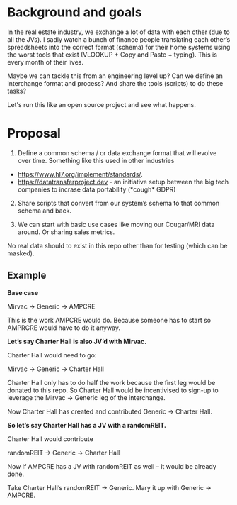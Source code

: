 # Background and goals

In the real estate industry, we exchange a lot of data with each other (due to all the JVs). I sadly watch a bunch of finance people translating each other’s spreadsheets into the correct format (schema) for their home systems using the worst tools that exist (VLOOKUP + Copy and Paste + typing). This is every month of their lives.

Maybe we can tackle this from an engineering level up? Can we define an interchange format and process? And share the tools (scripts) to do these tasks?

Let's run this like an open source project and see what happens.

# Proposal

1.	Define a common schema / or data exchange format that will evolve over time. Something like this used in other industries 
  - https://www.hl7.org/implement/standards/.
  - https://datatransferproject.dev - an initiative setup between the big tech companies to incrase data portability (\*cough\* GDPR)

2.	Share scripts that convert from our system’s schema to that common schema and back.

3.	We can start with basic use cases like moving our Cougar/MRI data around. Or sharing sales metrics.

No real data should to exist in this repo other than for testing (which can be masked).

## Example

**Base case**

Mirvac -> Generic -> AMPCRE  

This is the work AMPCRE would do. Because someone has to start so AMPRCRE would have to do it anyway.

**Let’s say Charter Hall is also JV’d with Mirvac.**

Charter Hall would need to go:

Mirvac -> Generic -> Charter Hall

Charter Hall only has to do half the work because the first leg would be donated to this repo. So Charter Hall would be incentivised to sign-up to leverage the Mirvac -> Generic leg of the interchange.

Now Charter Hall has created and contributed Generic -> Charter Hall.

**So let’s say Charter Hall has a JV with a randomREIT.**

Charter Hall would contribute

randomREIT -> Generic -> Charter Hall

Now if AMPCRE has a JV with randomREIT as well – it would be already done. 

Take Charter Hall’s randomREIT -> Generic. Mary it up with Generic -> AMPCRE.

